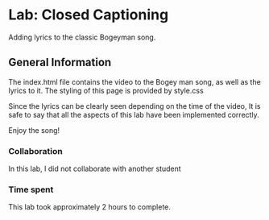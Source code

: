 # Lab: Closed Captioning

Adding lyrics to the classic Bogeyman song.

## General Information

The index.html file contains the video to the Bogey man song, as 
well as the lyrics to it. The styling of this page is provided by
style.css

Since the lyrics can be clearly seen depending on the time of 
the video, It is safe to say that all the aspects of this lab have 
been implemented correctly.

Enjoy the song!

### Collaboration

In this lab, I did not collaborate with another student

### Time spent
This lab took approximately 2 hours to complete.
